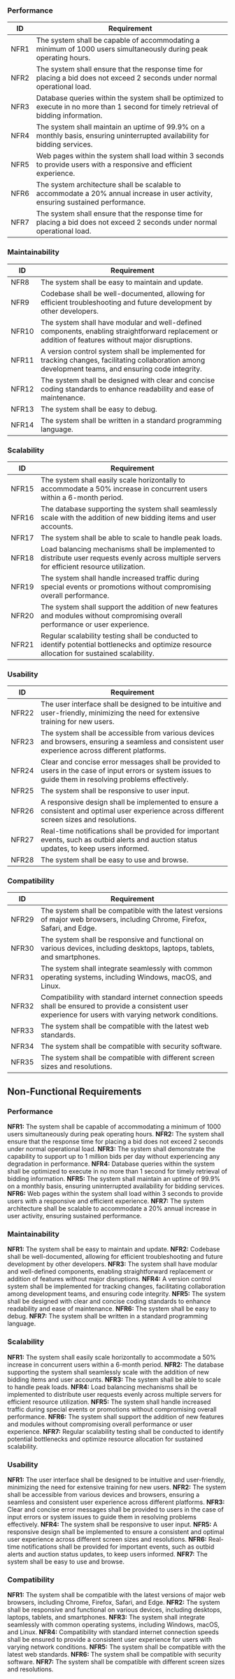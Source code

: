 ### Performance

|  ID  | Requirement |
| --- | --- |
| NFR1 | The system shall be capable of accommodating a minimum of 1000 users simultaneously during peak operating hours. |
| NFR2 | The system shall ensure that the response time for placing a bid does not exceed 2 seconds under normal operational load. |
| NFR3 | Database queries within the system shall be optimized to execute in no more than 1 second for timely retrieval of bidding information. |
| NFR4 | The system shall maintain an uptime of 99.9% on a monthly basis, ensuring uninterrupted availability for bidding services. |
| NFR5 | Web pages within the system shall load within 3 seconds to provide users with a responsive and efficient experience. |
| NFR6 | The system architecture shall be scalable to accommodate a 20% annual increase in user activity, ensuring sustained performance. |
| NFR7 | The system shall ensure that the response time for placing a bid does not exceed 2 seconds under normal operational load. |

### Maintainability

|  ID  | Requirement |
| --- | --- |
| NFR8 | The system shall be easy to maintain and update. |
| NFR9 | Codebase shall be well-documented, allowing for efficient troubleshooting and future development by other developers. |
| NFR10 | The system shall have modular and well-defined components, enabling straightforward replacement or addition of features without major disruptions. |
| NFR11 | A version control system shall be implemented for tracking changes, facilitating collaboration among development teams, and ensuring code integrity. |
| NFR12 | The system shall be designed with clear and concise coding standards to enhance readability and ease of maintenance. |
| NFR13 | The system shall be easy to debug. |
| NFR14 | The system shall be written in a standard programming language. |

### Scalability

|  ID  | Requirement |
| --- | --- |
| NFR15 | The system shall easily scale horizontally to accommodate a 50% increase in concurrent users within a 6-month period. |
| NFR16 | The database supporting the system shall seamlessly scale with the addition of new bidding items and user accounts. |
| NFR17 | The system shall be able to scale to handle peak loads. |
| NFR18 | Load balancing mechanisms shall be implemented to distribute user requests evenly across multiple servers for efficient resource utilization. |
| NFR19 | The system shall handle increased traffic during special events or promotions without compromising overall performance. |
| NFR20 | The system shall support the addition of new features and modules without compromising overall performance or user experience. |
| NFR21 | Regular scalability testing shall be conducted to identify potential bottlenecks and optimize resource allocation for sustained scalability. |

### Usability

|  ID  | Requirement |
| --- | --- |
| NFR22 | The user interface shall be designed to be intuitive and user-friendly, minimizing the need for extensive training for new users. |
| NFR23 | The system shall be accessible from various devices and browsers, ensuring a seamless and consistent user experience across different platforms. |
| NFR24 | Clear and concise error messages shall be provided to users in the case of input errors or system issues to guide them in resolving problems effectively. |
| NFR25 | The system shall be responsive to user input. |
| NFR26 | A responsive design shall be implemented to ensure a consistent and optimal user experience across different screen sizes and resolutions. |
| NFR27 | Real-time notifications shall be provided for important events, such as outbid alerts and auction status updates, to keep users informed. |
| NFR28 | The system shall be easy to use and browse. |

### Compatibility

|  ID  | Requirement |
| --- | --- |
| NFR29 | The system shall be compatible with the latest versions of major web browsers, including Chrome, Firefox, Safari, and Edge. |
| NFR30 | The system shall be responsive and functional on various devices, including desktops, laptops, tablets, and smartphones. |
| NFR31 | The system shall integrate seamlessly with common operating systems, including Windows, macOS, and Linux. |
| NFR32 | Compatibility with standard internet connection speeds shall be ensured to provide a consistent user experience for users with varying network conditions. |
| NFR33 | The system shall be compatible with the latest web standards. |
| NFR34 | The system shall be compatible with security software. |
| NFR35 | The system shall be compatible with different screen sizes and resolutions. |










## Non-Functional Requirements
### Performance
  **NFR1:** The system shall be capable of accommodating a minimum of 1000 users simultaneously during peak operating hours.
  **NFR2:** The system shall ensure that the response time for placing a bid does not exceed 2 seconds under normal operational load.
  **NFR3:** The system shall demonstrate the capability to support up to 1 million bids per day without experiencing any degradation in performance.
  **NFR4:** Database queries within the system shall be optimized to execute in no more than 1 second for timely retrieval of bidding information.
  **NFR5:** The system shall maintain an uptime of 99.9% on a monthly basis, ensuring uninterrupted availability for bidding services.
  **NFR6:** Web pages within the system shall load within 3 seconds to provide users with a responsive and efficient experience.
  **NFR7:** The system architecture shall be scalable to accommodate a 20% annual increase in user activity, ensuring sustained performance.

### Maintainability
**NFR1:** The system shall be easy to maintain and update.
**NFR2:** Codebase shall be well-documented, allowing for efficient troubleshooting and future development by other developers.
**NFR3:** The system shall have modular and well-defined components, enabling straightforward replacement or addition of features without major disruptions.
**NFR4:** A version control system shall be implemented for tracking changes, facilitating collaboration among development teams, and ensuring code integrity.
**NFR5:** The system shall be designed with clear and concise coding standards to enhance readability and ease of maintenance.
**NFR6:** The system shall be easy to debug.
**NFR7:** The system shall be written in a standard programming language.

### Scalability
**NFR1:** The system shall easily scale horizontally to accommodate a 50% increase in concurrent users within a 6-month period.
**NFR2:** The database supporting the system shall seamlessly scale with the addition of new bidding items and user accounts.
**NFR3:** The system shall be able to scale to handle peak loads.
**NFR4:** Load balancing mechanisms shall be implemented to distribute user requests evenly across multiple servers for efficient resource utilization.
**NFR5:** The system shall handle increased traffic during special events or promotions without compromising overall performance.
**NFR6:** The system shall support the addition of new features and modules without compromising overall performance or user experience.
**NFR7:** Regular scalability testing shall be conducted to identify potential bottlenecks and optimize resource allocation for sustained scalability.

### Usability
**NFR1:** The user interface shall be designed to be intuitive and user-friendly, minimizing the need for extensive training for new users.
**NFR2:** The system shall be accessible from various devices and browsers, ensuring a seamless and consistent user experience across different platforms.
**NFR3:** Clear and concise error messages shall be provided to users in the case of input errors or system issues to guide them in resolving problems effectively.
**NFR4:** The system shall be responsive to user input.
**NFR5:** A responsive design shall be implemented to ensure a consistent and optimal user experience across different screen sizes and resolutions.
**NFR6:** Real-time notifications shall be provided for important events, such as outbid alerts and auction status updates, to keep users informed.
**NFR7:** The system shall be easy to use and browse.

### Compatibility
**NFR1:** The system shall be compatible with the latest versions of major web browsers, including Chrome, Firefox, Safari, and Edge.
**NFR2:** The system shall be responsive and functional on various devices, including desktops, laptops, tablets, and smartphones.
**NFR3:** The system shall integrate seamlessly with common operating systems, including Windows, macOS, and Linux.
**NFR4:** Compatibility with standard internet connection speeds shall be ensured to provide a consistent user experience for users with varying network conditions.
**NFR5:**  The system shall be compatible with the latest web standards.
**NFR6:** The system shall be compatible with security software.
**NFR7:** The system shall be compatible with different screen sizes and resolutions.

